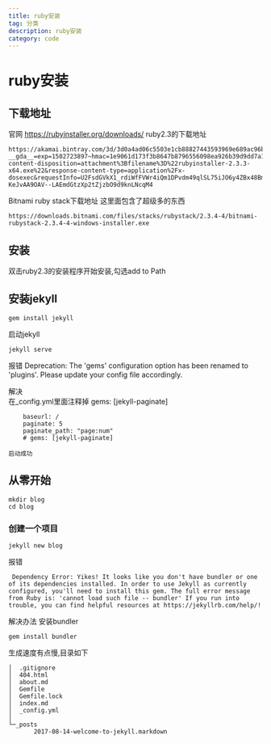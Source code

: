 ```yaml
---
title: ruby安装
tag: 分类
description: ruby安装
category: code
---
```

# ruby安装  

## 下载地址  
官网
	https://rubyinstaller.org/downloads/
ruby2.3的下载地址  

	https://akamai.bintray.com/3d/3d0a4ad06c5503e1cb88827443593969e689ac96b5161140b08f0becb7b792cf?__gda__=exp=1502723897~hmac=1e9061d173f3b8647b8796556098ea926b39d9dd7a134970b7266d150dd67954&response-content-disposition=attachment%3Bfilename%3D%22rubyinstaller-2.3.3-x64.exe%22&response-content-type=application%2Fx-dosexec&requestInfo=U2FsdGVkX1_rdiWfFVWr4iQm1DPvdm49qlSL75iJO6y4ZBx48BmpB4Coqrhp3cqODBteioVbemQ5dCvMAEq_2vnpyKpokC4BD7i_DrzWbHkqDiW68S7uBE2o6IUpuW52Ya-KeJvAA9OAV--LAEmdGtzXp2tZjzbO9d9knLNcqM4

Bitnami ruby stack下载地址 这里面包含了超级多的东西 

	https://downloads.bitnami.com/files/stacks/rubystack/2.3.4-4/bitnami-rubystack-2.3.4-4-windows-installer.exe


## 安装  
双击ruby2.3的安装程序开始安装,勾选add to Path  


## 安装jekyll  

	gem install jekyll	

启动jekyll
	
	jekyll serve

报错
	Deprecation: The 'gems' configuration option has been renamed to 'plugins'. Please update your config file accordingly.

解决  
	在_config.yml里面注释掉 gems: [jekyll-paginate]

		baseurl: /
		paginate: 5
		paginate_path: "page:num"
		# gems: [jekyll-paginate]

	启动成功


## 从零开始  

	mkdir blog
	cd blog
	

### 创建一个项目  

	jekyll new blog 

报错  
```
 Dependency Error: Yikes! It looks like you don't have bundler or one of its dependencies installed. In order to use Jekyll as currently configured, you'll need to install this gem. The full error message from Ruby is: 'cannot load such file -- bundler' If you run into trouble, you can find helpful resources at https://jekyllrb.com/help/!
 ```
 解决办法 安装bundler

 	gem install bundler

 生成速度有点慢,目录如下  
 ```
│  .gitignore
│  404.html
│  about.md
│  Gemfile
│  Gemfile.lock
│  index.md
│  _config.yml
│
└─_posts
        2017-08-14-welcome-to-jekyll.markdown
 ```